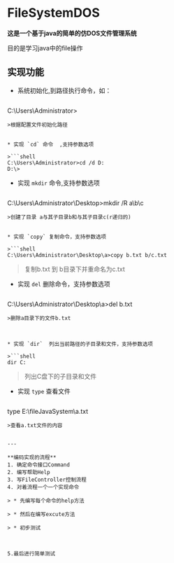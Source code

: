 # FileSystemDOS
**这是一个基于java的简单的仿DOS文件管理系统**

目的是学习java中的file操作

## 实现功能
* 系统初始化,到路径执行命令，如：

>```shell
C:\Users\Administrator>
```
>根据配置文件初始化路径 


* 实现 `cd` 命令  ,支持参数选项

>```shell
C:\Users\Administrator>cd /d D:
D:\>
```



* 实现 `mkdir` 命令,支持参数选项 

> ```shell
C:\Users\Administrator\Desktop>mkdir /R a\b\c
```
>创建了目录 a与其子目录b和与其子目录c(r递归的)


* 实现 `copy` 复制命令，支持参数选项

>```shell
C:\Users\Administrator\Desktop\a>copy b.txt b/c.txt
```
>复制b.txt 到 b目录下并重命名为c.txt


* 实现 `del`  删除命令，支持参数选项

>```shell
C:\Users\Administrator\Desktop\a>del b.txt
```
>删除a目录下的文件b.txt



* 实现 `dir`  列出当前路径的子目录和文件，支持参数选项

>```shell
dir C:
```
>列出C盘下的子目录和文件




* 实现 `type` 查看文件

>```shell
type E:\fileJavaSystem\a.txt
```
>查看a.txt文件的内容


---

**编码实现的流程**
1. 确定命令接口Command
2. 编写帮助Help
3. 写FileController控制流程
4. 对着流程一个一个实现命令

> * 先编写每个命令的help方法

> * 然后在编写excute方法

> * 初步测试



5.最后进行简单测试


